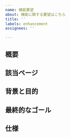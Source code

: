 ```yaml
---
name: 機能要望
about: 機能に関する要望はこちら
title: ''
labels: enhancement
assignees: ''

---
```


## 概要

## 該当ページ

## 背景と目的

## 最終的なゴール

## 仕様
